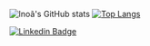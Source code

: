 
![Inoã's GitHub stats](https://github-readme-stats.vercel.app/api?username=InoaPSilva&count_private=true&show_icons=true&theme=tokyonight)
[![Top Langs](https://github-readme-stats.vercel.app/api/top-langs/?username=InoaPSilva&langs_count=8&theme=tokyonight)](https://github.com/InoaPSilva/github-readme-stats)

[![Linkedin Badge](https://img.shields.io/badge/-LinkedIn-blue?style=flat-square&logo=Linkedin&logoColor=white&link=https://www.linkedin.com/in/ino%C3%A3lib/)](https://www.linkedin.com/in/ino%C3%A3lib/)
